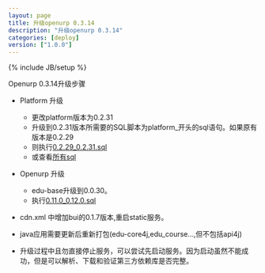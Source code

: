 ```yaml
---
layout: page
title: 升级openurp 0.3.14
description: "升级openurp 0.3.14"
categories: [deploy]
version: ["1.0.0"]
---
```

{% include JB/setup %}

Openurp 0.3.14升级步骤

* Platform 升级

  - 更改platform版本为0.2.31
  - 升级到0.2.31版本所需要的SQL脚本为platform_开头的sql语句。如果原有版本是0.2.29
  - 则执行[0.2.29_0.2.31.sql](/ddl/platform/update/0.2.29_0.2.31.sql)
  - 或查看[所有sql](/ddl/ddl.html)

* Openurp 升级
  - edu-base升级到0.0.30。
  - 执行[0.11.0_0.12.0.sql](/ddl/openurp/update/0.11.0_0.12.0.sql)

* cdn.xml 中增加bui的0.1.7版本,重启static服务。
* java应用需要更新后重新打包(edu-core4j,edu_course...,但不包括api4j)

* 升级过程中且勿直接停止服务，可以尝试先启动服务。因为启动虽然不能成功，但是可以解析、下载和验证第三方依赖库是否完整。

